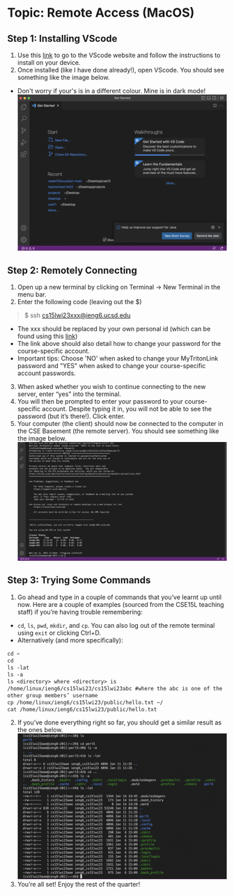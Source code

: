 # Topic: Remote Access (MacOS)

## Step 1: Installing VScode
1. Use this [link](https://code.visualstudio.com/) to go to the VScode website and follow the instructions to install on your device.
2. Once installed (like I have done already!), open VScode. You should see something like the image below. 
* Don't worry if your's is in a different colour. Mine is in dark mode!
![image](https://github.com/cheahfulnic/cse15l-lab-reports/blob/main/step1image.png)

## Step 2: Remotely Connecting
1. Open up a new terminal by clicking on Terminal -> New Terminal in the menu bar.
2. Enter the following code (leaving out the $)
> $ ssh cs15lwi23xxx@ieng6.ucsd.edu
* The xxx should be replaced by your own personal id (which can be found using this [link](https://sdacs.ucsd.edu/~icc/index.php))
* The link above should also detail how to change your password for the course-specific account.
* Important tips: Choose 'NO' when asked to change your MyTritonLink password and "YES" when asked to change your course-specific account passwords.
3.  When asked whether you wish to continue connecting to the new server, enter “yes” into the terminal.
4. You will then be prompted to enter your password to your course-specific account. Despite typing it in, you will not be able to see the password (but it’s there!). Click enter.
5. Your computer (the client) should now be connected to the computer in the CSE Basement (the remote server). You should see something like the image below.
![image](https://github.com/cheahfulnic/cse15l-lab-reports/blob/main/step2image.png)

## Step 3: Trying Some Commands
1. Go ahead and type in a couple of commands that you’ve learnt up until now. Here are a couple of examples (sourced from the CSE15L teaching staff) if you’re having trouble remembering:
*  `cd`, `ls`, `pwd`, `mkdir`, and `cp`. You can also log out of the remote terminal using `exit` or clicking Ctrl+D.
*  Alternatively (and more specifically):
```
cd ~
cd
ls -lat
ls -a
ls <directory> where <directory> is /home/linux/ieng6/cs15lwi23/cs15lwi23abc #where the abc is one of the other group members’ username
cp /home/linux/ieng6/cs15lwi23/public/hello.txt ~/
cat /home/linux/ieng6/cs15lwi23/public/hello.txt
```
2. If you’ve done everything right so far, you should get a similar result as the ones below.
![image](https://github.com/cheahfulnic/cse15l-lab-reports/blob/main/step3image.png)
3. You’re all set! Enjoy the rest of the quarter!
